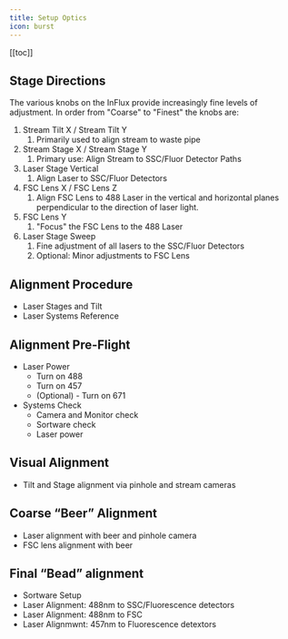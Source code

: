 ```yaml
---
title: Setup Optics
icon: burst
---
```





[[toc]]


## Stage Directions

The various knobs on the InFlux provide increasingly fine levels of adjustment. In order from "Coarse" to "Finest" the knobs are:

1.  Stream Tilt X / Stream Tilt Y
    1.  Primarily used to align stream to waste pipe
2.  Stream Stage X / Stream Stage Y
    1.  Primary use: Align Stream to SSC/Fluor Detector Paths
3.  Laser Stage Vertical
    1.  Align Laser to SSC/Fluor Detectors
4.  FSC Lens X / FSC Lens Z
    1.  Align FSC Lens to 488 Laser in the vertical and horizontal planes perpendicular to the direction of laser light.
5.  FSC Lens Y 
    1.  "Focus" the FSC Lens to the 488 Laser
6.  Laser Stage Sweep
    1.  Fine adjustment of all lasers to the SSC/Fluor Detectors
    2.  Optional: Minor adjustments to FSC Lens 

## Alignment Procedure

-   Laser Stages and Tilt
-   Laser Systems Reference

## Alignment Pre-Flight

-   Laser Power
    -   Turn on 488
    -   Turn on 457
    -   (Optional) - Turn on 671
-   Systems Check
    -   Camera and Monitor check 
    -   Sortware check
    -   Laser power

## Visual Alignment

-   Tilt and Stage alignment via pinhole and stream cameras

## Coarse “Beer” Alignment

-   Laser alignment with beer and pinhole camera
-   FSC lens alignment with beer

## Final “Bead” alignment

-   Sortware Setup
-   Laser Alignment: 488nm to SSC/Fluorescence detectors 
-   Laser Alignment: 488nm to FSC
-   Laser Alignmwnt: 457nm to Fluorescence detextors 




